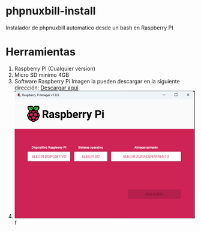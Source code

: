 # phpnuxbill-install
Instalador de phpnuxbill automatico desde un bash en Raspberry PI

# Herramientas
1. Raspberry PI (Cualquier version)
2. Micro SD minimo 4GB
3. Software Raspberry Pi Imagen la pueden descargar en la siguiente dirección: [Descargar aquí](https://www.raspberrypi.com/software/)
4. ![img.png](img.png)
f